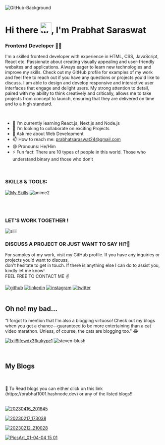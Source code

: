 
![GitHub-Background](https://user-images.githubusercontent.com/71027441/161906464-e0be095c-9aa1-4c3d-9bd6-491282406f0e.jpg)

# Hi there <img alt="wave" src="https://emojis.slackmojis.com/emojis/images/1588177020/8809/wave_hello.gif?1588177020" width="35">, I'm Prabhat Saraswat
### Frontend Developer 👨‍💻

I'm a skilled frontend developer with experience in HTML, CSS, JavaScript, React etc. Passionate about creating visually appealing and user-friendly websites and applications. Always eager to learn new technologies and improve my skills. Check out my GitHub profile for examples of my work and feel free to reach out if you have any questions or projects you'd like to discuss. I am able to design and develop responsive and interactive user interfaces that engage and delight users. My strong attention to detail, paired with my ability to think creatively and critically, allows me to take projects from concept to launch, ensuring that they are delivered on time and to a high standard. 

<br>

- 🌱 I’m currently learning React.js, Next.js and Node.js
- 👯 I’m looking to collaborate on exciting Projects
- 💬 Ask me about Web Development 
- 📫 How to reach me: prabhatsaraswat24@gmail.com 
- 😄 Pronouns: He/Him
- ⚡ Fun fact: There are 10 types of people in this world. Those who understand binary and those who don’t

<br>

### SKILLS & TOOLS:

[![My Skills](https://skillicons.dev/icons?i=html,css,js,bootstrap,react,redux,firebase,mongodb,nodejs,mysql,github,git,java,py,jquery,figma,styledcomponents,vscode,idea,linux,cpp,arduino,raspberrypi,stackoverflow,ps,discord,md&perline=9)](https://skillicons.dev)
![anime2](https://user-images.githubusercontent.com/71027441/210265061-e3fa01e3-7022-4ad3-949d-67a4bd7d3da3.gif)

<br>
<br>

<!-- ![Prabhat's GitHub stats](https://github-readme-stats.vercel.app/api?username=prabhat1001&show_icons=true&theme=github_dark) ![anime](https://user-images.githubusercontent.com/71027441/210264335-1f0a020c-423e-4280-af02-b98b98ba7e75.gif)
<br>
<br> -->



<!------------------------------------
### Hactoberfest 2022 badges 🍁

[![@prabhat1001's Holopin board](https://holopin.me/prabhat1001)](https://holopin.io/@prabhat1001)
<br>
<br>
------------------------------------->

### LET'S WORK TOGETHER !

![siiii](https://user-images.githubusercontent.com/71027441/210264558-b1d4e327-2243-4074-88bc-4a26a30a5cfe.gif) 
<br>

### DISCUSS A PROJECT OR JUST WANT TO SAY HI?🍁
For samples of my work, visit my GitHub profile. If you have any inquiries or projects you'd want to discuss,<br> 
don't hesitate to get in touch. If there is anything else I can do to assist you, kindly let me know!<br>
FEEL FREE TO CONTACT ME ✌️
<!-- Links -->

[![github](https://skillicons.dev/icons?i=github)](https://twitter.com/PrabhatSar10)
[![linkedin](https://skillicons.dev/icons?i=linkedin)](https://www.linkedin.com/in/prabhatkumarsaraswat/)
[![instagram](https://skillicons.dev/icons?i=instagram)](https://www.instagram.com/saraswat__prabhat)
[![twitter](https://skillicons.dev/icons?i=twitter)](https://twitter.com/PrabhatSar10)
<br>
<br>
## Oh no! my bad... 
"I forgot to mention that I'm also a blogging virtuoso! Check out my blogs when you get a chance—guaranteed to be more entertaining than a cat video marathon. Unless, of course, the cats are blogging too." 😂

[![lxil6ifcwdx3fkukypc1](https://user-images.githubusercontent.com/71027441/211052441-13003029-ff48-4e1d-9f66-319b2fcb7db0.png)](https://prabhat1001.hashnode.dev/) ![steven-blush](https://user-images.githubusercontent.com/71027441/211047632-789f529f-e8d9-4549-ae46-3366d90e187c.gif)

<br>

<h2> My Blogs  </h2><br>

<br>
📍 To Read blogs you can either click on this link (https://prabhat1001.hashnode.dev) or any of the listed blogs!!
<br>
<br>

<!-- <h3>Latest: </h3> -->

[![20230416_201845](https://github.com/prabhat1001/prabhat1001/assets/71027441/19462141-f712-4687-82b6-1d87404b245b)](https://prabhat1001.hashnode.dev/css-flexbox-your-secret-weapon-for-stunning-websites)


<!-- Latest blog on CSS positioning property -->
[![20230217_173038](https://user-images.githubusercontent.com/71027441/220071684-07e9939e-1fa9-4148-b80b-3cefd0ac4544.png)](https://prabhat1001.hashnode.dev/css-positioning-property-all-you-need-to-know)
<!-- 
<h3>Previous: </h3> -->

<!-- Blog on future of frontend -->
[![20230212_210028](https://user-images.githubusercontent.com/71027441/218320504-80fd8642-45d2-4b29-941d-187cdee569a5.jpg)](https://prabhat1001.hashnode.dev/the-future-of-frontend-development-emerging-trends-and-technologies)

<!-- Third type -->
<!-- [![PicsArt_01-04-04 15 01](https://user-images.githubusercontent.com/71027441/211494112-80394352-ca79-4742-b112-b5976ccfbca8.png)](https://prabhat1001.hashnode.dev/all-you-need-to-know-about-the-internet-part-1) -->

<!-- Second type -->
[![PicsArt_01-04-04 15 01](https://user-images.githubusercontent.com/71027441/211489813-83962ca9-629b-4d6c-99e7-22c739c212c7.png)](https://prabhat1001.hashnode.dev/all-you-need-to-know-about-the-internet-part-1)













<!-- Here are some ideas to get you started:

- 🔭 I’m currently working on ...
- 🌱 I’m currently learning ...
- 👯 I’m looking to collaborate on ...
- 🤔 I’m looking for help with ...
- 💬 Ask me about ...
- 📫 How to reach me: ...
- 😄 Pronouns: ...
- ⚡ Fun fact: ...
-->

